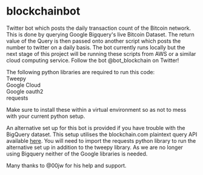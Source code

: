 # blockchainbot
Twitter bot which posts the daily transaction count of the Bitcoin network. This is done by querying Google Bigquery's live Bitcoin Dataset. The return value of the Query is then passed onto another script which posts the number to twitter on a daily basis. The bot currently runs locally but the next stage of this project will be running these scripts from AWS or a similar cloud computing service. Follow the bot @bot_blockchain on Twitter!
  
The following python libraries are required to run this code:   
Tweepy    
Google Cloud  
Google oauth2  
requests
  
Make sure to install these within a virtual environment so as not to mess with your current python setup.  
  
An alternative set up for this bot is provided if you have trouble with the BigQuery dataset. This setup utilises the blockchain.com plaintext query API available [here](https://blockchain.info/q/24hrtransactioncount).  You will need to import the requests python library to run the alternative set up in addition to the tweepy library. As we are no longer using Bigquery neither of the Google libraries is needed.  

Many thanks to @00jw for his help and support. 
